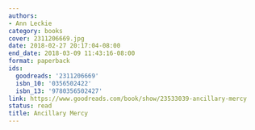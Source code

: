 ```yaml
---
authors:
- Ann Leckie
category: books
cover: 2311206669.jpg
date: 2018-02-27 20:17:04-08:00
end_date: 2018-03-09 11:43:16-08:00
format: paperback
ids:
  goodreads: '2311206669'
  isbn_10: '0356502422'
  isbn_13: '9780356502427'
link: https://www.goodreads.com/book/show/23533039-ancillary-mercy
status: read
title: Ancillary Mercy
---
```

